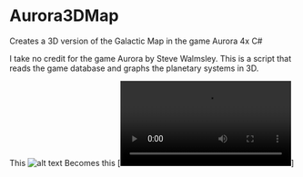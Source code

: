 # Aurora3DMap
Creates a 3D version of the Galactic Map in the game Aurora 4x C# 

I take no credit for the game Aurora by Steve Walmsley. This is a script that reads the game database and graphs the planetary systems in 3D.

This
![alt text](https://i.imgur.com/5TxhcJ6.png)
Becomes this
[![Watch the video](https://i.imgur.com/ayUT59P.mp4)]

